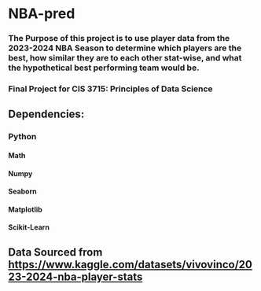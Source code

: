 # NBA-pred

### The Purpose of this project is to use player data from the 2023-2024 NBA Season to determine which players are the best, how similar they are to each other stat-wise, and what the hypothetical best performing team would be.

### Final Project for CIS 3715: Principles of Data Science

## Dependencies:

### Python
#### Math
#### Numpy
#### Seaborn
#### Matplotlib
#### Scikit-Learn

## Data Sourced from https://www.kaggle.com/datasets/vivovinco/2023-2024-nba-player-stats